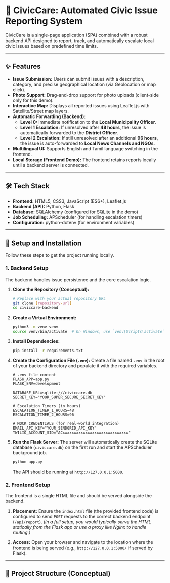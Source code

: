 # 🌿 CivicCare: Automated Civic Issue Reporting System

CivicCare is a single-page application (SPA) combined with a robust backend API designed to report, track, and automatically escalate local civic issues based on predefined time limits.

---

## ✨ Features

* **Issue Submission:** Users can submit issues with a description, category, and precise geographical location (via Geolocation or map click).
* **Photo Support:** Drag-and-drop support for photo uploads (client-side only for this demo).
* **Interactive Map:** Displays all reported issues using Leaflet.js with Satellite/Street map layers.
* **Automatic Forwarding (Backend):**
    * **Level 0:** Immediate notification to the **Local Municipality Officer**.
    * **Level 1 Escalation:** If unresolved after **48 hours**, the issue is automatically forwarded to the **District Officer**.
    * **Level 2 Escalation:** If still unresolved after an additional **96 hours**, the issue is auto-forwarded to **Local News Channels and NGOs**.
* **Multilingual UI:** Supports English and Tamil language switching in the frontend.
* **Local Storage (Frontend Demo):** The frontend retains reports locally until a backend server is connected.

---

## 🛠️ Tech Stack

* **Frontend:** HTML5, CSS3, JavaScript (ES6+), Leaflet.js
* **Backend (API):** Python, Flask
* **Database:** SQLAlchemy (configured for SQLite in the demo)
* **Job Scheduling:** APScheduler (for handling escalation timers)
* **Configuration:** python-dotenv (for environment variables)

---

## 🚀 Setup and Installation

Follow these steps to get the project running locally.

### 1. Backend Setup

The backend handles issue persistence and the core escalation logic.

1.  **Clone the Repository (Conceptual):**
    ```bash
    # Replace with your actual repository URL
    git clone [repository-url]
    cd civiccare-backend
    ```

2.  **Create a Virtual Environment:**
    ```bash
    python3 -m venv venv
    source venv/bin/activate  # On Windows, use `venv\Scripts\activate`
    ```

3.  **Install Dependencies:**
    ```bash
    pip install -r requirements.txt
    ```

4.  **Create the Configuration File (`.env`):**
    Create a file named `.env` in the root of your backend directory and populate it with the required variables.

    ```env
    # .env file content
    FLASK_APP=app.py
    FLASK_ENV=development

    DATABASE_URL=sqlite:///civiccare.db
    SECRET_KEY="YOUR_SUPER_SECURE_SECRET_KEY"

    # Escalation Timers (in hours)
    ESCALATION_TIMER_1_HOURS=48
    ESCALATION_TIMER_2_HOURS=96

    # MOCK CREDENTIALS (for real-world integration)
    EMAIL_API_KEY="YOUR_SENDGRID_API_KEY"
    TWILIO_ACCOUNT_SID="ACxxxxxxxxxxxxxxxxxxxxxxxxxxxxx"
    ```

5.  **Run the Flask Server:**
    The server will automatically create the SQLite database (`civiccare.db`) on the first run and start the APScheduler background job.

    ```bash
    python app.py
    ```
    The API should be running at `http://127.0.0.1:5000`.

### 2. Frontend Setup

The frontend is a single HTML file and should be served alongside the backend.

1.  **Placement:** Ensure the `index.html` file (the provided frontend code) is configured to send `POST` requests to the correct backend endpoint (`/api/report`).
    *(In a full setup, you would typically serve the HTML statically from the Flask app or use a proxy like Nginx to handle routing.)*

2.  **Access:** Open your browser and navigate to the location where the frontend is being served (e.g., `http://127.0.0.1:5000/` if served by Flask).

---

## 📂 Project Structure (Conceptual)